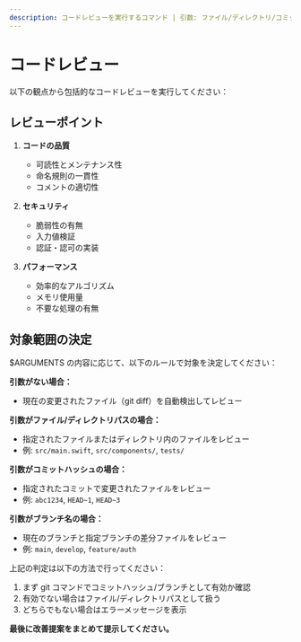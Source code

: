 ```yaml
---
description: コードレビューを実行するコマンド | 引数: ファイル/ディレクトリ/コミット/ブランチ（オプション）
---
```


# コードレビュー

以下の観点から包括的なコードレビューを実行してください：

## レビューポイント
1. **コードの品質**
   - 可読性とメンテナンス性
   - 命名規則の一貫性
   - コメントの適切性

2. **セキュリティ**
   - 脆弱性の有無
   - 入力値検証
   - 認証・認可の実装

3. **パフォーマンス**
   - 効率的なアルゴリズム
   - メモリ使用量
   - 不要な処理の有無

## 対象範囲の決定

$ARGUMENTS の内容に応じて、以下のルールで対象を決定してください：

**引数がない場合：**
- 現在の変更されたファイル（git diff）を自動検出してレビュー

**引数がファイル/ディレクトリパスの場合：**
- 指定されたファイルまたはディレクトリ内のファイルをレビュー
- 例: `src/main.swift`, `src/components/`, `tests/`

**引数がコミットハッシュの場合：**
- 指定されたコミットで変更されたファイルをレビュー
- 例: `abc1234`, `HEAD~1`, `HEAD~3`

**引数がブランチ名の場合：**
- 現在のブランチと指定ブランチの差分ファイルをレビュー
- 例: `main`, `develop`, `feature/auth`

上記の判定は以下の方法で行ってください：
1. まず git コマンドでコミットハッシュ/ブランチとして有効か確認
2. 有効でない場合はファイル/ディレクトリパスとして扱う
3. どちらでもない場合はエラーメッセージを表示

**最後に改善提案をまとめて提示してください。**

